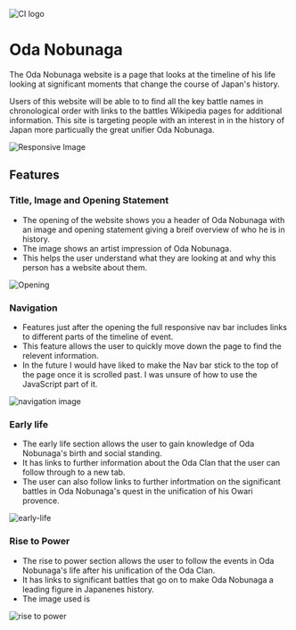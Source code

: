 ![CI logo](https://codeinstitute.s3.amazonaws.com/fullstack/ci_logo_small.png)

# Oda Nobunaga

The Oda Nobunaga website is a page that looks at the timeline of his life looking at significant moments that change the course of Japan's history. 

Users of this website will be able to to find all the key battle names in chronological order with links to the battles Wikipedia pages for additional information. This site is targeting people with an interest in in the history of Japan more particually the great unifier Oda Nobunaga. 

![Responsive Image](../Oda-Nobunaga/assets/docs/responsive.jpg)

## Features 

### Title, Image and Opening Statement

* The opening of the website shows you a header of Oda Nobunaga with an image and opening statement giving a breif overview of who he is in history.
* The image shows an artist impression of Oda Nobunaga.
* This helps the user understand what they are looking at and why this person has a website about them.

![Opening](../Oda-Nobunaga/assets/docs/opening.jpg)

### Navigation

* Features just after the opening the full responsive nav bar includes links to different parts of the timeline of event.   
* This feature allows the user to quickly move down the page to find the relevent information. 
* In the future I would have liked to make the Nav bar stick to the top of the page once it is scrolled past. I was unsure of how to use the JavaScript part of it.

![navigation image](../Oda-Nobunaga/assets/docs/nav-bar.jpg)

### Early life 

* The early life section allows the user to gain knowledge of Oda Nobunaga's birth and social standing. 
* It has links to further information about the Oda Clan that the user can follow through to a new tab. 
* The user can also follow links to further infortmation on the significant battles in Oda Nobunaga's quest in the unification of his Owari provence. 

![early-life](../Oda-Nobunaga/assets/docs/Early-life.jpg)

### Rise to Power

* The rise to power section allows the user to follow the events in Oda Nobunaga's life after his unification of the Oda Clan.
* It has links to significant battles that go on to make Oda Nobunaga a leading figure in Japanenes history. 
* The image used is 

![rise to power](../Oda-Nobunaga/assets/docs/rise-to-power.jpg)